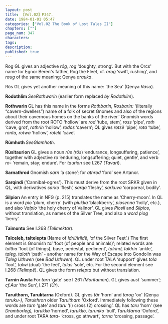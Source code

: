 ```yaml
---
layout: post
title: 【Vol.02】P347.
date: 1984-01-01 05:47
categories: ["Vol.02 The Book of Lost Tales II"]
chapters: [""]
page_num: 347
characters: 
tags: 
description: 
published: true
---
```


<p style="text-indent: 0;">
Rog GL gives an adjective <I>rôg, rog</I> ‘doughty, strong’. But with the Orcs' name for Egnor Beren's father, Rog the Fleet, cf. <I>arog</I> ‘swift, rushing’, and <I>raug</I> of the same meaning; Qenya <I>arauka</I>.
</p>

Rôs GL gives yet another meaning of this name: ‘the Sea’ (Qenya <I>Rása</I>).

<B>Rodothlim </B><I>SeeRothwarin</I> (earlier form replaced <I>by Rodothlim</I>).

<B>Rothwarin </B>GL has this name in the forms <I>Rothbarin, Rosbarin:</I> ‘(literally “cavern-dwellers”) name of a folk of secret Gnomes and also of the regions about their cavernous homes on the banks of the river.’ Gnomish words derived from the root ROTO ‘hollow’ are <I>rod</I> ‘tube, stem’, <I>ross</I> ‘pipe’, <I>roth</I> ‘cave, grot’, <I>rothrin</I> ‘hollow’, <I>rodos</I> ‘cavern’; QL gives <I>rotsë</I> ‘pipe’, <I>rota</I> ‘tube’, <I>ronta, rotwa</I> ‘hollow’, <I>rotelë</I> ‘cave’.

<B>Rúmhoth </B><I>SeeGlamhoth</I>.

<B>Rúsitaurion </B>GL gives a noun <I>rûs (rôs</I>) ‘endurance, longsuffering, patience’, together with adjective <I>ro</I> ‘enduring, longsuffering; quiet, gentle’, and verb <I>ro-</I> ‘remain, stay; endure’. For <I>taurion</I> see I.267 <I>(Tavari</I>).

<B>Sarnathrod </B>Gnomish <I>sarn</I> ‘a stone’; for <I>athrod</I> ‘ford’ see Artanor.

<B>Sarqindi </B>(‘Cannibal-ogres'). This must derive from the root SRKR given in QL, with derivatives <I>sarko</I> ‘flesh’, <I>sarqa</I> ‘fleshy’, <I>sarkuva</I> ‘corporeal, bodily’.

<B>Silpion </B>An entry in NFG (p. 215) translates the name as ‘Cherry-moon’. In QL is a word <I>pio</I> ‘plum, cherry’ (with <I>piukka</I> ‘blackberry’, <I>piosenna</I> ‘holly’, etc.), and also <I>Valpio</I> ‘the holy cherry of Valinor’. GL gives <I>Piosil</I> and <I>Silpios</I>, without translation, as names of the Silver Tree, and also a <I>word piog</I> ‘berry’.

<B>Taimonto </B>See I.268 <I>(Telimektar</I>).

<B>Talceleb, taltelepta </B>(Name of <I>Idril/Irildë</I>, ‘of the Silver Feet’.) The first element is Gnomish <I>tol</I> ‘foot (of people and animals)’; related words are <I>taltha</I> ‘foot (of things), base, pedestal, pediment’, <I>talrind, taldrin</I> ‘ankle’, <I>taleg, taloth</I> ‘path’ - another name for the Way of Escape into Gondolin was <I>Taleg Uthwen</I> (see <I>Bad Uthwen</I>). QL under root TALA ‘support’ gives <I>tola</I> ‘foot’, <I>talwi</I> (dual) ‘the feet’, <I>talas</I> ‘sole’, etc. For the second element see I.268 <I>(Telimpë</I>). QL gives the form <I>telepta</I> but without translation.

<B>Tarnin Austa </B>For <I>tarn</I> ‘gate’ see I.261 <I>(Moritamon</I>). GL gives a<I>ust</I> ‘summer’; <I>cf.Aur</I> ‘the Sun’, I.271 <I>(Úr</I>).

<B>Taruithorn, Taruktarna </B>(Oxford). GL gives <I>târ</I> ‘horn’ and <I>tarog</I> 'ox' (Qenya <I>taruku-), Taruithron</I> older <I>Taruitharn</I> ‘Oxford’. Immediately following these words are <I>tarn</I> ‘gate’ and <I>taru</I> ‘(i) cross (2) crossing’. QL has <I>taru</I> ‘horn’ (see <I>Dramborleg), tarukka</I> ‘horned’, <I>tarukko, tarunko</I> ‘bull’, <I>Taruktarna</I> ‘Oxford’, and under root TARA <I>tara-</I> ‘cross, go athwart’, <I>tarna</I> ‘crossing, passage’.

